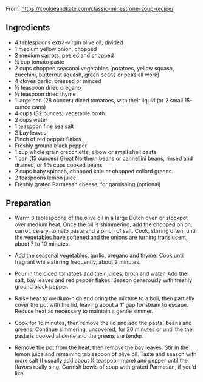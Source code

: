 From: https://cookieandkate.com/classic-minestrone-soup-recipe/

## Ingredients

* 4 tablespoons extra-virgin olive oil, divided
* 1 medium yellow onion, chopped
* 2 medium carrots, peeled and chopped
* ¼ cup tomato paste
* 2 cups chopped seasonal vegetables (potatoes, yellow squash, zucchini, butternut squash, green beans or peas all work)
* 4 cloves garlic, pressed or minced
* ½ teaspoon dried oregano
* ½ teaspoon dried thyme
* 1 large can (28 ounces) diced tomatoes, with their liquid (or 2 small 15-ounce cans)
* 4 cups (32 ounces) vegetable broth
* 2 cups water
* 1 teaspoon fine sea salt
* 2 bay leaves
* Pinch of red pepper flakes
* Freshly ground black pepper
* 1 cup whole grain orecchiette, elbow or small shell pasta
* 1 can (15 ounces) Great Northern beans or cannellini beans, rinsed and drained, or 1 ½ cups cooked beans
* 2 cups baby spinach, chopped kale or chopped collard greens
* 2 teaspoons lemon juice
* Freshly grated Parmesan cheese, for garnishing (optional)

## Preparation


* Warm 3 tablespoons of the olive oil in a large Dutch oven or stockpot over medium heat. Once the oil is shimmering, add the chopped onion, carrot, celery, tomato paste and a pinch of salt. Cook, stirring often, until the vegetables have softened and the onions are turning translucent, about 7 to 10 minutes.
   
* Add the seasonal vegetables, garlic, oregano and thyme. Cook until fragrant while stirring frequently, about 2 minutes.
   
*  Pour in the diced tomatoes and their juices, broth and water. Add the salt, bay leaves and red pepper flakes. Season generously with freshly ground black pepper.
   
* Raise heat to medium-high and bring the mixture to a boil, then partially cover the pot with the lid, leaving about a 1” gap for steam to escape. Reduce heat as necessary to maintain a gentle simmer.

* Cook for 15 minutes, then remove the lid and add the pasta, beans and greens. Continue simmering, uncovered, for 20 minutes or until the the pasta is cooked al dente and the greens are tender.

* Remove the pot from the heat, then remove the bay leaves. Stir in the lemon juice and remaining tablespoon of olive oil. Taste and season with more salt (I usually add about ¼ teaspoon more) and pepper until the flavors really sing. Garnish bowls of soup with grated Parmesan, if you’d like.
